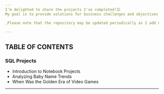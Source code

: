 ```yaml
---
I’m delighted to share the projects I've completed!😊  
My goal is to provide solutions for business challenges and objectives while enhancing my SQL querying skills.

_Please note that the repository may be updated periodically as I add new completed projects._

---
```

## TABLE OF CONTENTS
### SQL Projects
- Introduction to Notebook Projects
- Analyzing Baby Name Trends
- When Was the Golden Era of Video Games



---
